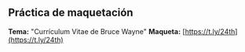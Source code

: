 ## Práctica de maquetación

**Tema:** "Currículum Vitae de Bruce Wayne"
**Maqueta:** [https://t.ly/24th](https://t.ly/24th)
